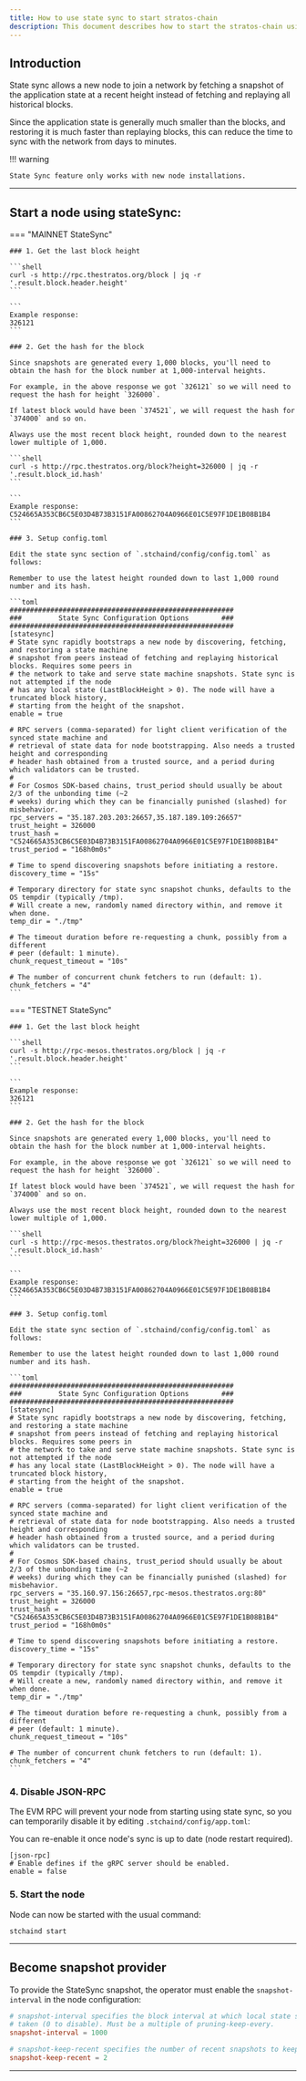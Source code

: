 ```yaml
---
title: How to use state sync to start stratos-chain
description: This document describes how to start the stratos-chain using state sync.
---
```


## Introduction

State sync allows a new node to join a network by fetching a snapshot of the application state at a recent height instead of fetching and replaying all historical blocks. 

Since the application state is generally much smaller than the blocks, and restoring it is much faster than replaying blocks, this can reduce the time to sync with the network from days to minutes.

!!! warning

	State Sync feature only works with new node installations.

---

## Start a node using stateSync:

=== "MAINNET StateSync"

	### 1. Get the last block height

	```shell
	curl -s http://rpc.thestratos.org/block | jq -r '.result.block.header.height'
	```

	```
	Example response:
	326121
	```

	### 2. Get the hash for the block

	Since snapshots are generated every 1,000 blocks, you'll need to obtain the hash for the block number at 1,000-interval heights. 

	For example, in the above response we got `326121` so we will need to request the hash for height `326000`.

	If latest block would have been `374521`, we will request the hash for `374000` and so on.

	Always use the most recent block height, rounded down to the nearest lower multiple of 1,000.

	```shell
	curl -s http://rpc.thestratos.org/block?height=326000 | jq -r '.result.block_id.hash'
	```

	```
	Example response:
	C524665A353CB6C5E03D4B73B3151FA00862704A0966E01C5E97F1DE1B08B1B4
	```

	### 3. Setup config.toml

	Edit the state sync section of `.stchaind/config/config.toml` as follows:

	Remember to use the latest height rounded down to last 1,000 round number and its hash.

	```toml
	#######################################################
	###         State Sync Configuration Options        ###
	#######################################################
	[statesync]
	# State sync rapidly bootstraps a new node by discovering, fetching, and restoring a state machine
	# snapshot from peers instead of fetching and replaying historical blocks. Requires some peers in
	# the network to take and serve state machine snapshots. State sync is not attempted if the node
	# has any local state (LastBlockHeight > 0). The node will have a truncated block history,
	# starting from the height of the snapshot.
	enable = true

	# RPC servers (comma-separated) for light client verification of the synced state machine and
	# retrieval of state data for node bootstrapping. Also needs a trusted height and corresponding
	# header hash obtained from a trusted source, and a period during which validators can be trusted.
	#
	# For Cosmos SDK-based chains, trust_period should usually be about 2/3 of the unbonding time (~2
	# weeks) during which they can be financially punished (slashed) for misbehavior.
	rpc_servers = "35.187.203.203:26657,35.187.189.109:26657"
	trust_height = 326000
	trust_hash = "C524665A353CB6C5E03D4B73B3151FA00862704A0966E01C5E97F1DE1B08B1B4"
	trust_period = "168h0m0s"

	# Time to spend discovering snapshots before initiating a restore.
	discovery_time = "15s"

	# Temporary directory for state sync snapshot chunks, defaults to the OS tempdir (typically /tmp).
	# Will create a new, randomly named directory within, and remove it when done.
	temp_dir = "./tmp"

	# The timeout duration before re-requesting a chunk, possibly from a different
	# peer (default: 1 minute).
	chunk_request_timeout = "10s"

	# The number of concurrent chunk fetchers to run (default: 1).
	chunk_fetchers = "4"
	```

=== "TESTNET StateSync"

	### 1. Get the last block height

	```shell
	curl -s http://rpc-mesos.thestratos.org/block | jq -r '.result.block.header.height'
	```

	```
	Example response:
	326121
	```

	### 2. Get the hash for the block

	Since snapshots are generated every 1,000 blocks, you'll need to obtain the hash for the block number at 1,000-interval heights. 

	For example, in the above response we got `326121` so we will need to request the hash for height `326000`.

	If latest block would have been `374521`, we will request the hash for `374000` and so on.

	Always use the most recent block height, rounded down to the nearest lower multiple of 1,000.

	```shell
	curl -s http://rpc-mesos.thestratos.org/block?height=326000 | jq -r '.result.block_id.hash'
	```

	```
	Example response:
	C524665A353CB6C5E03D4B73B3151FA00862704A0966E01C5E97F1DE1B08B1B4
	```

	### 3. Setup config.toml

	Edit the state sync section of `.stchaind/config/config.toml` as follows:

	Remember to use the latest height rounded down to last 1,000 round number and its hash.

	```toml
	#######################################################
	###         State Sync Configuration Options        ###
	#######################################################
	[statesync]
	# State sync rapidly bootstraps a new node by discovering, fetching, and restoring a state machine
	# snapshot from peers instead of fetching and replaying historical blocks. Requires some peers in
	# the network to take and serve state machine snapshots. State sync is not attempted if the node
	# has any local state (LastBlockHeight > 0). The node will have a truncated block history,
	# starting from the height of the snapshot.
	enable = true

	# RPC servers (comma-separated) for light client verification of the synced state machine and
	# retrieval of state data for node bootstrapping. Also needs a trusted height and corresponding
	# header hash obtained from a trusted source, and a period during which validators can be trusted.
	#
	# For Cosmos SDK-based chains, trust_period should usually be about 2/3 of the unbonding time (~2
	# weeks) during which they can be financially punished (slashed) for misbehavior.
	rpc_servers = "35.160.97.156:26657,rpc-mesos.thestratos.org:80"
	trust_height = 326000
	trust_hash = "C524665A353CB6C5E03D4B73B3151FA00862704A0966E01C5E97F1DE1B08B1B4"
	trust_period = "168h0m0s"

	# Time to spend discovering snapshots before initiating a restore.
	discovery_time = "15s"

	# Temporary directory for state sync snapshot chunks, defaults to the OS tempdir (typically /tmp).
	# Will create a new, randomly named directory within, and remove it when done.
	temp_dir = "./tmp"

	# The timeout duration before re-requesting a chunk, possibly from a different
	# peer (default: 1 minute).
	chunk_request_timeout = "10s"

	# The number of concurrent chunk fetchers to run (default: 1).
	chunk_fetchers = "4"
	```

### 4. Disable JSON-RPC

The EVM RPC will prevent your node from starting using state sync, so you can temporarily disable it by editing `.stchaind/config/app.toml`:

You can re-enable it once node's sync is up to date (node restart required).

```
[json-rpc]
# Enable defines if the gRPC server should be enabled.
enable = false
```

### 5. Start the node

Node can now be started with the usual command:

```shell
stchaind start
```

---

## Become snapshot provider



To provide the StateSync snapshot, the operator must enable the `snapshot-interval` in the node configuration:

```toml
# snapshot-interval specifies the block interval at which local state sync snapshots are
# taken (0 to disable). Must be a multiple of pruning-keep-every.
snapshot-interval = 1000

# snapshot-keep-recent specifies the number of recent snapshots to keep and serve (0 to keep all).
snapshot-keep-recent = 2
```

---

<br>
